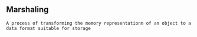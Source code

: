 ## Marshaling
	A process of transforming the memory representationn of an object to a 
	data format suitable for storage
